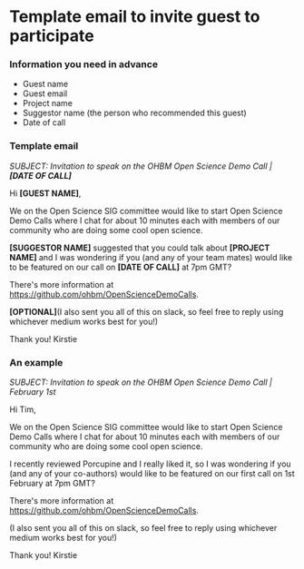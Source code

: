 # Template email to invite guest to participate

### Information you need in advance

* Guest name
* Guest email
* Project name
* Suggestor name (the person who recommended this guest)
* Date of call

### Template email

*SUBJECT: Invitation to speak on the OHBM Open Science Demo Call | **[DATE OF CALL]***

Hi **[GUEST NAME]**,

We on the Open Science SIG committee would like to start Open Science Demo Calls where I chat for about 10 minutes each with members of our community who are doing some cool open science.

**[SUGGESTOR NAME]** suggested that you could talk about **[PROJECT NAME]** and I was wondering if you (and any of your team mates) would like to be featured on our call on **[DATE OF CALL]** at 7pm GMT?

There's more information at https://github.com/ohbm/OpenScienceDemoCalls.

**[OPTIONAL]**(I also sent you all of this on slack, so feel free to reply using whichever medium works best for you!)

Thank you!
Kirstie


### An example

*SUBJECT: Invitation to speak on the OHBM Open Science Demo Call | February 1st*

Hi Tim,

We on the Open Science SIG committee would like to start Open Science Demo Calls where I chat for about 10 minutes each with members of our community who are doing some cool open science.

I recently reviewed Porcupine and I really liked it, so I was wondering if you (and any of your co-authors) would like to be featured on our first call on 1st February at 7pm GMT?

There's more information at https://github.com/ohbm/OpenScienceDemoCalls.

(I also sent you all of this on slack, so feel free to reply using whichever medium works best for you!)

Thank you!
Kirstie
